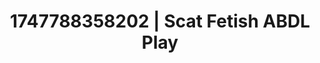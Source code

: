 ---
categories:
- Feather touch
- Sensual teasing
- Dirty whispers
- Simple sex
- Slow strip tease
image: /assets/images/1747788358202.jpg
layout: post
seo:
  description: Featured content with high-quality ABDL Play, Scat Fetish. HD images
    available.
  keywords: ABDL Play, Scat Fetish
  og_image: /assets/images/1747788358202.jpg
  schema_type: VisualArtwork
tags:
- ABDL Play
- '#1747788358202'
- Scat Fetish
title: 1747788358202 | Scat Fetish ABDL Play
---